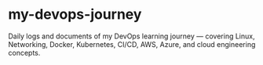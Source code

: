# my-devops-journey
Daily logs and documents of my DevOps learning journey — covering Linux, Networking, Docker, Kubernetes, CI/CD, AWS, Azure, and cloud engineering concepts.
